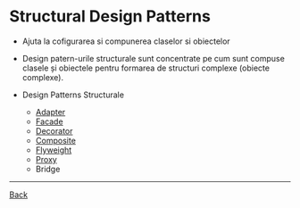 # Structural Design Patterns

- Ajuta la cofigurarea si compunerea claselor si obiectelor

- Design patern-urile structurale sunt concentrate pe cum sunt compuse clasele și obiectele pentru formarea de structuri complexe (obiecte complexe).

- Design Patterns Structurale
  - [Adapter](Adapter(1).md)
  - [Facade](Facade(2).md)
  - [Decorator](Decorator(3).md)
  - [Composite](Composite(4).md)
  - [Flyweight](Flyweight(5).md)
  - [Proxy](Proxy(6).md)
  - Bridge

---

[Back](../../README.md)
